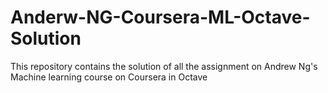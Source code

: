 # Anderw-NG-Coursera-ML-Octave-Solution
This repository contains the solution of all the assignment on Andrew Ng's Machine learning course on Coursera in Octave
